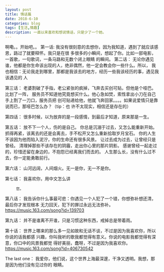 ```yaml
---
layout: post
title: 情话篇
date: 2018-6-10
categories: blog
tags: [生活,情趣]
description: 一直以来喜欢和想说情话，只是少了一个她。
---
```


啊嘞。。开始吧。。
第一话:
         我没有很刻意的去想你，因为我知道，遇到了就应该感恩，路过了就要释怀。我只是在很
     多很多的小瞬间，想起了你。比如一部电影，一首歌，一句歌词，一条马路和无数个闭上眼睛
     的瞬间。
第二话：
         无论你遇见谁，他都是你生命该出现的人，绝非偶然，他一定会教会你一些什么。所以，
     我也相信：无论我走到哪里，那都是我该去的地方，经历一些我该经历的事，遇见我该遇见的
     人

第三话：
         老婆割破了手指，老公紧张的疯掉，飞奔去买创可贴，但他是个哑巴。比划了一阵，
     服务员不知道他究竟想买什么。他心急如焚，索性拿出小刀在自己手上割了一刀口，服务员把
     创可贴递给他，他就飞奔回家。。。。如果说爱情只是靠说而已，那哑巴怎么办？（tip：也
     许不太现实，相信还是存在的）

第四话：
         很多时候，以为放弃的是一段感情，到最后才知道，原来那是一生。

第五话：
         放不下一个人，伤的是自己。
         你总是沉溺于过去，又怎么能重新开始。
         抓得再紧，该离去的还是会离去，手不松开又怎么重新拾取岁月宝石。
         你的人生不该因为他而陷入泥泞，你的生命还有很多风景。
         让过去成为过去，让曾经只是曾经。
         清理掉那些不该存在的阴霾，走出你心里的那片阴影。
         感谢曾经一起走过的，珍惜还留在身边的，不抱怨已经离我们而去的。
         人生那么长，没有什么过不去，你一定能勇敢前行。

第六话：
         山河远阔，人间烟火。无一是你，无一不是你。

第七话：
         我喜欢你，用中文怎么讲

         您。

第八话：
         我告诉你什么事最可悲：你遇见一个人犯了一个错，你想弥补想还清，最后你才发现根本
         无力回天，犯下的罪过永远无法弥补。https://music.163.com/song?id=139703

第九话：
         并不是谁离不开谁，只是习惯这种东西，戒掉总是带着雨。

第十话：
         世界上哪来的那么多一见如故和无话不谈，不过是因为我喜欢你，所以你说的话我都感
         兴趣，你叫我听的歌我都觉得有意义。你说的电影我都觉得有深意，你口中的风景我都觉
         得好美丽，蠢呀，不过是因为我喜欢你。https://music.163.com/song?id=406730542

The last one：
         我爱你，他们说，这个世界上海最深邃，干净又透明。我想，那是因为他们没有见过你的
         眼睛。
